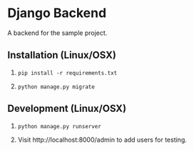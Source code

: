 # Django Backend

A backend for the sample project.

## Installation (Linux/OSX)

1. `pip install -r requirements.txt`

2. `python manage.py migrate`

## Development (Linux/OSX)

1. `python manage.py runserver`

2. Visit http://localhost:8000/admin to add users for testing.
